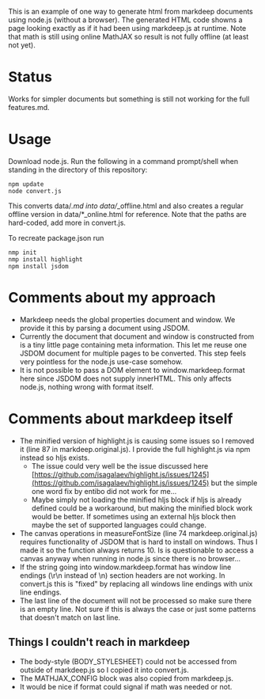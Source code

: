 This is an example of one way to generate html from markdeep documents using node.js (without a browser).
The generated HTML code showns a page looking exactly as if it had been using markdeep.js at runtime.
Note that math is still using online MathJAX so result is not fully offline (at least not yet).

Status
======
Works for simpler documents but something is still not working for the full features.md.

Usage
=====
Download node.js. Run the following in a command prompt/shell when standing in the directory of this repository:
~~~~~~~~~~
npm update
node convert.js
~~~~~~~~~~
This converts data/*.md into data/*_offline.html and also creates a regular offline version in data/*_online.html for reference. Note that the paths are hard-coded, add more in convert.js.

To recreate package.json run
~~~~~~~~~~
nmp init
nmp install highlight
npm install jsdom
~~~~~~~~~~

Comments about my approach
==========================
* Markdeep needs the global properties document and window. We provide it this by parsing a document using JSDOM.
* Currently the document that document and window is constructed from is a tiny little page containing meta information. This let me reuse one JSDOM document for multiple pages to be converted. This step feels very pointless for the node.js use-case somehow.
* It is not possible to pass a DOM element to window.markdeep.format here since JSDOM does not supply innerHTML. This only affects node.js, nothing wrong with format itself.

Comments about markdeep itself
==============================
* The minified version of highlight.js is causing some issues so I removed it (line 87 in markdeep.original.js). I provide the full highlight.js via npm instead so hljs exists.
	* The issue could very well be the issue discussed here [https://github.com/isagalaev/highlight.js/issues/1245](https://github.com/isagalaev/highlight.js/issues/1245) but the simple one word fix by entibo did not work for me...
	* Maybe simply not loading the minified hljs block if hljs is already defined could be a workaround, but making the minified block work would be better. If sometimes using an external hljs block then maybe the set of supported languages could change.
* The canvas operations in measureFontSize (line 74 markdeep.original.js) requires functionality of JSDOM that is hard to install on windows. Thus I made it so the function always returns 10. Is is questionable to access a canvas anyway when running in node.js since there is no browser...
* If the string going into window.markdeep.format has window line endings (\r\n instead of \n) section headers are not working. In convert.js this is "fixed" by replacing all windows line endings with unix line endings.
* The last line of the document will not be processed so make sure there is an empty line. Not sure if this is always the case or just some patterns that doesn't match on last line.

Things I couldn't reach in markdeep
-----------------------------------
* The body-style (BODY_STYLESHEET) could not be accessed from outside of markdeep.js so I copied it into convert.js.
* The MATHJAX_CONFIG block was also copied from markdeep.js.
* It would be nice if format could signal if math was needed or not.
